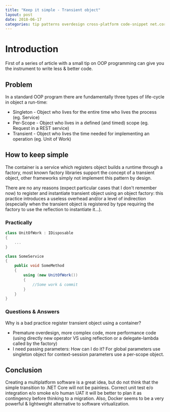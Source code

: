 ```yaml
---
title: "Keep it simple - Transient object"
layout: post
date: 2018-06-17
categories: tip patterns overdesign cross-platform code-snippet net.core c#
---
```


# Introduction

First of a series of article with a small tip on OOP programming can give you the instrument to write less & better code.

## Problem

In a standard OOP program there are fundamentally three types of life-cycle in object a run-time:

* Singleton - Object who lives for the entire time who lives the process (eg. Service)
* Per-Scope - Object who lives in a defined (and timed) scope (eg. Request in a REST service)
* Transient - Object who lives the time needed for implementing an operation (eg. Unit of Work)

## How to keep simple

The container is a service which registers object builds a runtime through a factory, most known factory libraries support the concept of a transient object, other frameworks simply not implement this pattern by design.

There are no any reasons (expect particular cases that I don't remember now) to register and instantiate transient object using an object factory: this practice introduces a useless overhead and/or a level of indirection (especially when the transient object is registered by type requiring the factory to use the reflection to instantiate it...).

### Practically

```csharp
class UnitOfWork : IDisposable
{
    ...
}

class SomeService
{
    public void SomeMethod
    {
        using (new UnitOfWork())
        {
            //Some work & commit
        }
    }
}
```

### Questions & Answers

Why is a bad practice register transient object using a container?

* Premature overdesign, more complex code, more performance code (using directly new operator VS using reflection or a delegate-lambda called by the factory)
* I need passing parameters: How can I do it? For global parameters use singleton object for context-session parameters use a per-scope object.

## Conclusion

Creating a multiplatform software is a great idea, but do not think that the simple transition to .NET Core will not be painless.
Correct unit test e/o integration e/o smoke e/o human UAT it will be better to plan it as contingency before thinking to a migration.
Also, Docker seems to be a very powerful & lightweight alternative to software virtualization.
